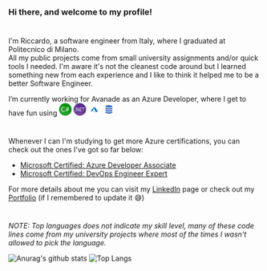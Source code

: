 ### Hi there, and welcome to my profile!
#
I'm Riccardo, a software engineer from Italy, where I graduated at Politecnico di Milano.  
All my public projects come from small university assignments and/or quick tools I needed. I'm aware it's not the cleanest code around but I learned something new from each experience and I like to think it helped me to be a better Software Engineer.

I’m currently working for Avanade as an Azure Developer, where I get to have fun using
<code><img height="25" src="https://raw.githubusercontent.com/github/explore/80688e429a7d4ef2fca1e82350fe8e3517d3494d/topics/csharp/csharp.png"></code>
<code><img height="25" src="https://raw.githubusercontent.com/github/explore/80688e429a7d4ef2fca1e82350fe8e3517d3494d/topics/dotnet/dotnet.png"></code>
<code><img height="25" src="https://raw.githubusercontent.com/github/explore/80688e429a7d4ef2fca1e82350fe8e3517d3494d/topics/azure/azure.png"></code>
<code><img height="25" src="https://raw.githubusercontent.com/github/explore/80688e429a7d4ef2fca1e82350fe8e3517d3494d/topics/sql/sql.png"></code>
#
Whenever I can I'm studying to get more Azure certifications, you can check out the ones I've got so far below:  
- [Microsoft Certified: Azure Developer Associate](https://www.youracclaim.com/badges/2fb24719-2dcb-449d-858a-4df5b880ab80?source=linked_in_profile)
- [Microsoft Certified: DevOps Engineer Expert](https://www.credly.com/badges/b0b0cfae-8eee-4ee8-aa36-98809db352ee)

For more details about me you can visit my [LinkedIn](https://www.linkedin.com/in/riccardo95facchini/) page or check out my [Portfolio](https://riccardo95facchini.github.io/) (if I remembered to update it :sweat_smile:)
#
*NOTE: Top languages does not indicate my skill level, many of these code lines come from my university projects where most of the times I wasn't allowed to pick the language.*  

![Anurag's github stats](https://github-readme-stats.vercel.app/api?username=Riccardo95Facchini&hide=stars,prs,issues,contribs&include_all_commits=true&show_icons=true)
![Top Langs](https://github-readme-stats.vercel.app/api/top-langs/?username=Riccardo95Facchini&layout=compact&hide=tex)
